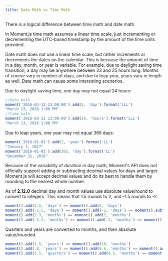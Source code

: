 ```yaml
---
title: Date Math vs Time Math
---
```


There is a logical difference between time math and date math.

In Moment.js time math assumes a linear time scale, just incrementing or decrementing the UTC-based timestamp by the amount of the time units provided.

Date math does not use a linear time scale, but rather increments or decrements the dates on the calendar. This is because the amount of time in a day, month, or year is variable. 
For example, due to daylight saving time transition, a day may be anywhere between 23 and 25 hours long. 
Months of course vary in number of days, and due to leap year, years vary in length as well. Date math can cause some interesting scenarios.

Due to daylight saving time, one day may not equal 24 hours:

```js
//date math
moment('2016-03-12 13:00:00').add(1, 'day').format('LLL')
"March 13, 2016 1:00 PM"
//time math
moment('2016-03-12 13:00:00').add(24, 'hours').format('LLL')
"March 13, 2016 2:00 PM"
```
Due to leap years, one year may not equal 365 days:

```js
moment('2016-01-01').add(1, 'year').format('LL')
"January 1, 2017"
moment('2016-01-01').add(365, 'day').format('LL')
"December 31, 2016"
```

Because of the variability of duration in day math, Moment's API does not officially support adding or subtracting decimal values for days and larger. 
Moment.js will accept decimal values and do its best to handle them by rounding to the nearest whole number.

As of **2.12.0** decimal day and month values use absolute value/round to convert to integers. This means that 1.5 rounds to 2, and -1.5 rounds to -2.

```js
moment().add(1.5, 'days') == moment().add(2, 'days')
moment().add(-1.5, 'days') == moment().add(-2, 'days') == moment().subtract(1.5, 'days') == moment().subtract(2, 'days')
moment().add(2.3, 'months') == moment().add(2, 'months')
moment().add(-2.3, 'months') == moment().add(-2, 'months') == moment().subtract(2.3, 'months') == moment().subtract(2, 'months')
```

Quarters and years are converted to months, and then absolute value/rounded.

```js
moment().add(1.5, 'years') == moment().add(18, 'months')
moment().add(.8, 'years') == moment().add(9.6, 'months') == moment().add(10, 'months')
moment().add(1.5, 'quarters') == moment().add(4.5, 'months') == moment().add(5, 'months')
```
